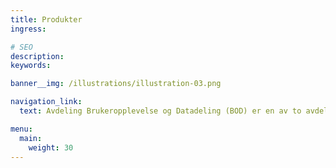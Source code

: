 ```yaml
---
title: Produkter
ingress:

# SEO
description:
keywords:

banner__img: /illustrations/illustration-03.png

navigation_link:
  text: Avdeling Brukeropplevelse og Datadeling (BOD) er en av to avdelinger i Digdir som er ansvarlige for å levere fellesløsninger.

menu:
  main:
    weight: 30
---
```

